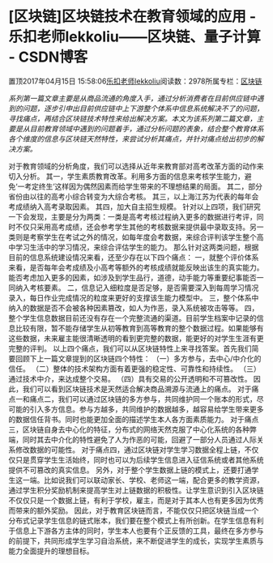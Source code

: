 
# [区块链]区块链技术在教育领域的应用 - 乐扣老师lekkoliu——区块链、量子计算 - CSDN博客

置顶2017年04月15日 15:58:06[乐扣老师lekkoliu](https://me.csdn.net/lsttoy)阅读数：2978所属专栏：[区块链](https://blog.csdn.net/column/details/20660.html)



*系列第一篇文章主要是从商品流通的角度入手，通过分析消费者在目前供应链中遇到的问题，逐步引申出目前供应链中上下游整个体系中信息系统解决不了的问题，寻找痛点，再结合区块链技术特性来给出解决方案。本文为该系列第二篇文章，主要是从目前教育领域中遇到的问题着手，通过分析问题的表象，结合整个教育体系各个维度的信息与区块链天然特性，来尝试分析其痛点，并针对痛点给出初步的解决方案。*

对于教育领域的分析角度，我们可以选择从近年来教育部对高考改革方面的动作来切入分析。
其一，学生素质教育改革。利用多方面的信息来考核学生能力，避免‘一考定终生’这样因为偶然因素而给学生带来的不理想结果的局面。
其二，部分省份由以往的高考小综合转变为大综合考核。
其三，以上海江苏为代表的每年会考成绩纳入高考录取因素。
其四，加大自主招生规模。
针对以上四项，我们研究一下会发现，主要是分为两类：一类是高考考核过程纳入更多的数据进行考评，同时不仅只采用高考成绩，还会参考学生其他的考核数据来提供最中录取支持。另一类则是考察学生在考试之外的情况，如每年度会考数据，来综合评判该学生整个高中学习生活中的学习情况，来综合评估学生的能力。
那么针对这两类问题，根据目前的信息系统建设情况来看，还至少存在以下四个痛点：
一，就整个评价体系来看，是否每年会考成绩及小高考等额外的考核成绩就能反映出该生的真实能力。能否考虑加入更多的因素，如涉及到学生品行，道德，动手能力等重要纪事能否一同纳入考核要素。
二，信息记入细粒度是否足够，是否需要深入到每周学习情况录入，每日作业完成情况的粒度来更好的支撑该生能力模型中。
三，整个体系中纳入的数据是否不会被各种因素篡改，如人为作恶，录入系统被攻击等等。
四，整个学生信息数据目前还没有存在一个完整流通的渠道。目前学生档案中记录的信息比较有限，暂不能存储学生从初等教育到高等教育的整个数据过程。如果能够有这些数据，未来雇主能很清晰透明的看到更完整的数据，能更好的对学生生涯有更完整的评判。
以上四个痛点，我们可以从区块链特性上来寻找答案。首先我们简要回顾下上一篇文章提到的区块链四个特性：
（一）多方参与，去中心/中介化的信任。
（二）整体的技术架构方面有着更强的稳定性、可靠性和持续性。
（三）通过技术中介，来达成整个交易。
（四）具有交易的公开透明和不可篡改性。
因此，我们可以看到区块链技术是天然适合解决商品溯源与流通上的痛点。
对于痛点一和痛点二，我们可以通过区块链的多方参与，共同维护同一个账本的形式，尽可能的引入多方信息。参与方越多，共同维护的数据越多，越容易给学生带来更多的数据信任背书。同时也能更加全面的描述学生本人各方面素质能力。
对于痛点三，区块链自身去中心化的特征，分布式的网络天然克服了中心化系统的各种弊端，同时其去中介化的特性避免了人为作恶的可能，回避了一部分人员通过人际关系修改数据的可能性。
对于痛点四，通过区块链对学生学习数据全程上链，不仅仅只是贯穿学生生活始终，同时也可以为后续学生信息进入征信系统或者其他系统提供不可篡改的真实信息。
另外，对于整个学生数据上链的模式上，还要打通学生这一端。比如说我们可以联动家长、学校、老师这一端，配合更多的教学资源，通过学生积分奖励机制来提高学生对上链数据的积极性。让学生意识到引入区块链不仅仅只是一个数据上链，有利于学校，雇主，而是对于其本人也有更多因为优秀而带来的额外奖励。
因此，对于教育区块链而言，不能仅仅只把区块链当成一个分布式记录学生信息的链式账本，我们要在整个模式上有所创新。在学生信息有利于信息上下游各方主体的同时，学生本人也要有个正反馈的工具，最终在多方参与的前提下，共同形成学生学习自治系统，来不断促进学生的成长，实现学生素质与能力全面提升的理想目标。

